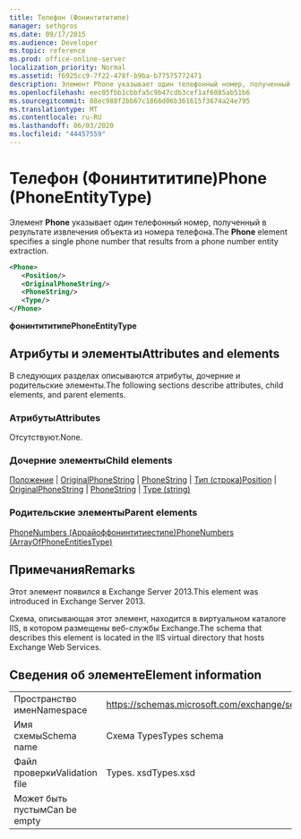 ```yaml
---
title: Телефон (Фонинтититипе)
manager: sethgros
ms.date: 09/17/2015
ms.audience: Developer
ms.topic: reference
ms.prod: office-online-server
localization_priority: Normal
ms.assetid: f6925cc9-7f22-478f-b9ba-b77575772471
description: Элемент Phone указывает один телефонный номер, полученный в результате извлечения объекта из номера телефона.
ms.openlocfilehash: eec05fbb1cbbfa5c9b47cdb3cef1af6085ab51b6
ms.sourcegitcommit: 88ec988f2bb67c1866d06b361615f3674a24e795
ms.translationtype: MT
ms.contentlocale: ru-RU
ms.lasthandoff: 06/03/2020
ms.locfileid: "44457559"
---
```

# <a name="phone-phoneentitytype"></a><span data-ttu-id="87198-103">Телефон (Фонинтититипе)</span><span class="sxs-lookup"><span data-stu-id="87198-103">Phone (PhoneEntityType)</span></span>

<span data-ttu-id="87198-104">Элемент **Phone** указывает один телефонный номер, полученный в результате извлечения объекта из номера телефона.</span><span class="sxs-lookup"><span data-stu-id="87198-104">The **Phone** element specifies a single phone number that results from a phone number entity extraction.</span></span> 
  
```XML
<Phone>
   <Position/>
   <OriginalPhoneString/>
   <PhoneString/>
   <Type/>
</Phone>
```

 <span data-ttu-id="87198-105">**фонинтититипе**</span><span class="sxs-lookup"><span data-stu-id="87198-105">**PhoneEntityType**</span></span>
## <a name="attributes-and-elements"></a><span data-ttu-id="87198-106">Атрибуты и элементы</span><span class="sxs-lookup"><span data-stu-id="87198-106">Attributes and elements</span></span>

<span data-ttu-id="87198-107">В следующих разделах описываются атрибуты, дочерние и родительские элементы.</span><span class="sxs-lookup"><span data-stu-id="87198-107">The following sections describe attributes, child elements, and parent elements.</span></span>
  
### <a name="attributes"></a><span data-ttu-id="87198-108">Атрибуты</span><span class="sxs-lookup"><span data-stu-id="87198-108">Attributes</span></span>

<span data-ttu-id="87198-109">Отсутствуют.</span><span class="sxs-lookup"><span data-stu-id="87198-109">None.</span></span>
  
### <a name="child-elements"></a><span data-ttu-id="87198-110">Дочерние элементы</span><span class="sxs-lookup"><span data-stu-id="87198-110">Child elements</span></span>

<span data-ttu-id="87198-111">[Положение](position.md)  |  [OriginalPhoneString](originalphonestring.md)  |  [PhoneString](phonestring.md)  |  [Тип (строка)](type-string.md)</span><span class="sxs-lookup"><span data-stu-id="87198-111">[Position](position.md) | [OriginalPhoneString](originalphonestring.md) | [PhoneString](phonestring.md) | [Type (string)](type-string.md)</span></span>
  
### <a name="parent-elements"></a><span data-ttu-id="87198-112">Родительские элементы</span><span class="sxs-lookup"><span data-stu-id="87198-112">Parent elements</span></span>

[<span data-ttu-id="87198-113">PhoneNumbers (Аррайоффонинтитиестипе)</span><span class="sxs-lookup"><span data-stu-id="87198-113">PhoneNumbers (ArrayOfPhoneEntitiesType)</span></span>](phonenumbers-arrayofphoneentitiestype.md)
  
## <a name="remarks"></a><span data-ttu-id="87198-114">Примечания</span><span class="sxs-lookup"><span data-stu-id="87198-114">Remarks</span></span>

<span data-ttu-id="87198-115">Этот элемент появился в Exchange Server 2013.</span><span class="sxs-lookup"><span data-stu-id="87198-115">This element was introduced in Exchange Server 2013.</span></span>
  
<span data-ttu-id="87198-116">Схема, описывающая этот элемент, находится в виртуальном каталоге IIS, в котором размещены веб-службы Exchange.</span><span class="sxs-lookup"><span data-stu-id="87198-116">The schema that describes this element is located in the IIS virtual directory that hosts Exchange Web Services.</span></span>
  
## <a name="element-information"></a><span data-ttu-id="87198-117">Сведения об элементе</span><span class="sxs-lookup"><span data-stu-id="87198-117">Element information</span></span>

|||
|:-----|:-----|
|<span data-ttu-id="87198-118">Пространство имен</span><span class="sxs-lookup"><span data-stu-id="87198-118">Namespace</span></span>  <br/> |https://schemas.microsoft.com/exchange/services/2006/types  <br/> |
|<span data-ttu-id="87198-119">Имя схемы</span><span class="sxs-lookup"><span data-stu-id="87198-119">Schema name</span></span>  <br/> |<span data-ttu-id="87198-120">Схема Types</span><span class="sxs-lookup"><span data-stu-id="87198-120">Types schema</span></span>  <br/> |
|<span data-ttu-id="87198-121">Файл проверки</span><span class="sxs-lookup"><span data-stu-id="87198-121">Validation file</span></span>  <br/> |<span data-ttu-id="87198-122">Types. xsd</span><span class="sxs-lookup"><span data-stu-id="87198-122">Types.xsd</span></span>  <br/> |
|<span data-ttu-id="87198-123">Может быть пустым</span><span class="sxs-lookup"><span data-stu-id="87198-123">Can be empty</span></span>  <br/> ||
   

